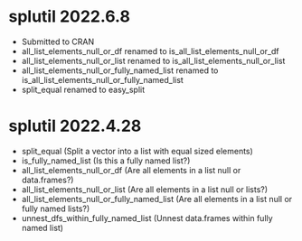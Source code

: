 # splutil 2022.6.8

- Submitted to CRAN
- all_list_elements_null_or_df renamed to is_all_list_elements_null_or_df
- all_list_elements_null_or_list renamed to is_all_list_elements_null_or_list
- all_list_elements_null_or_fully_named_list renamed to is_all_list_elements_null_or_fully_named_list
- split_equal renamed to easy_split

# splutil 2022.4.28

- split_equal (Split a vector into a list with equal sized elements)
- is_fully_named_list (Is this a fully named list?)
- all_list_elements_null_or_df (Are all elements in a list null or data.frames?)
- all_list_elements_null_or_list (Are all elements in a list null or lists?)
- all_list_elements_null_or_fully_named_list (Are all elements in a list null or fully named lists?)
- unnest_dfs_within_fully_named_list (Unnest data.frames within fully named list)
